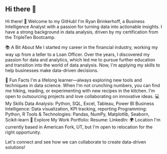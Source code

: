 ## Hi there 👋

Hi there! 👋
Welcome to my GitHub! I'm Ryan Brinkerhoff, a Business Intelligence Analyst with a passion for turning data into actionable insights. I have a strong background in data analysis, driven by my certification from the TripleTen Bootcamp.

📚 A Bit About Me
I started my career in the financial industry, working my way up from a teller to a Loan Officer. Over the years, I discovered my passion for data and analytics, which led me to pursue further education and transition into the world of data analysis. Now, I'm applying my skills to help businesses make data-driven decisions.

🎉 Fun Facts
I'm a lifelong learner—always exploring new tools and techniques in data science.
When I'm not crunching numbers, you can find me hiking, reading, or experimenting with new recipes in the kitchen.
I'm open to outsourcing projects and love collaborating on innovative ideas.
💻 My Skills
Data Analysis: Python, SQL, Excel, Tableau, Power BI
Business Intelligence: Data visualization, KPI tracking, reporting
Programming: Python, R
Tools & Technologies: Pandas, NumPy, Matplotlib, Seaborn, Scikit-learn
📂 Explore My Work
Portfolio:
Resume: 
LinkedIn:
🌍 Location
I'm currently based in American Fork, UT, but I'm open to relocation for the right opportunity.

Let's connect and see how we can collaborate to create data-driven solutions!

